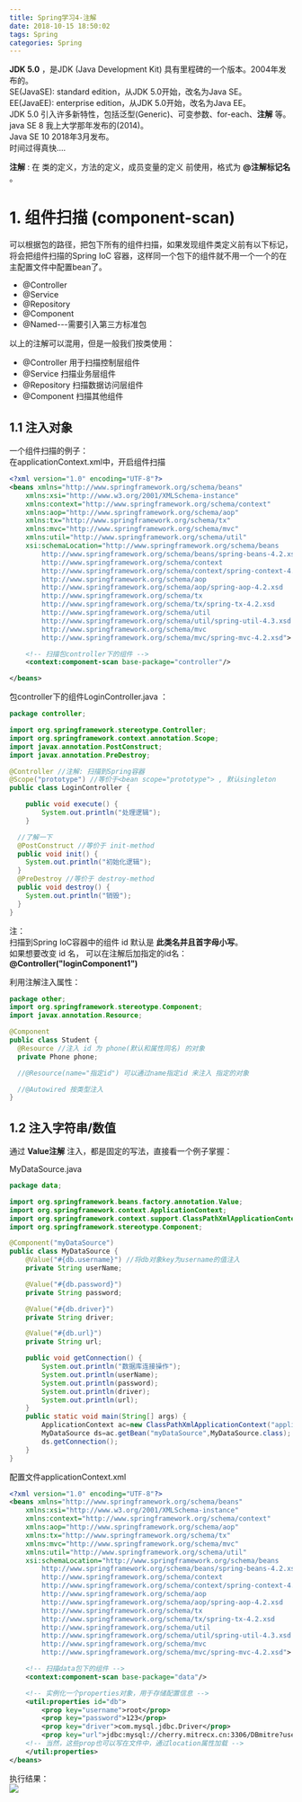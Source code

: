 ```yaml
---
title: Spring学习4-注解
date: 2018-10-15 18:50:02
tags: Spring
categories: Spring
---
```


**JDK 5.0** ，是JDK (Java Development Kit) 具有里程碑的一个版本。2004年发布的。  
SE(JavaSE): standard edition，从JDK 5.0开始，改名为Java SE。  
EE(JavaEE): enterprise edition，从JDK 5.0开始，改名为Java EE。  
JDK 5.0 引入许多新特性，包括泛型(Generic)、可变参数、for-each、**注解** 等。  
java SE 8 我上大学那年发布的(2014)。  
Java SE 10 2018年3月发布。  
时间过得真快....

**注解** : 在 类的定义，方法的定义，成员变量的定义 前使用，格式为 **@注解标记名** 。   

# 1. 组件扫描 (component-scan)  
可以根据包的路径，把包下所有的组件扫描，如果发现组件类定义前有以下标记，将会把组件扫描的Spring IoC 容器，这样同一个包下的组件就不用一个一个的在主配置文件中配置bean了。     
* @Controller  
* @Service  
* @Repository  
* @Component
* @Named---需要引入第三方标准包  

以上的注解可以混用，但是一般我们按类使用：     
* @Controller 用于扫描控制层组件  
* @Service 扫描业务层组件  
* @Repository 扫描数据访问层组件  
* @Component 扫描其他组件  

## 1.1 注入对象
一个组件扫描的例子：  
在applicationContext.xml中，开启组件扫描  
```xml
<?xml version="1.0" encoding="UTF-8"?>
<beans xmlns="http://www.springframework.org/schema/beans"
	xmlns:xsi="http://www.w3.org/2001/XMLSchema-instance"
	xmlns:context="http://www.springframework.org/schema/context"
	xmlns:aop="http://www.springframework.org/schema/aop"
	xmlns:tx="http://www.springframework.org/schema/tx"
	xmlns:mvc="http://www.springframework.org/schema/mvc"
	xmlns:util="http://www.springframework.org/schema/util"
	xsi:schemaLocation="http://www.springframework.org/schema/beans
		http://www.springframework.org/schema/beans/spring-beans-4.2.xsd
		http://www.springframework.org/schema/context
		http://www.springframework.org/schema/context/spring-context-4.2.xsd
		http://www.springframework.org/schema/aop
		http://www.springframework.org/schema/aop/spring-aop-4.2.xsd
		http://www.springframework.org/schema/tx
		http://www.springframework.org/schema/tx/spring-tx-4.2.xsd
		http://www.springframework.org/schema/util
		http://www.springframework.org/schema/util/spring-util-4.3.xsd
		http://www.springframework.org/schema/mvc
		http://www.springframework.org/schema/mvc/spring-mvc-4.2.xsd">

	<!-- 扫描包controller下的组件 -->
	<context:component-scan base-package="controller"/>

</beans>
```
包controller下的组件LoginController.java ：  
```java
package controller;

import org.springframework.stereotype.Controller;
import org.springframework.context.annotation.Scope;
import javax.annotation.PostConstruct;
import javax.annotation.PreDestroy;

@Controller //注解: 扫描到Spring容器
@Scope("prototype") //等价于<bean scope="prototype"> , 默认singleton
public class LoginController {

	public void execute() {
		System.out.println("处理逻辑");
	}

  //了解一下
  @PostConstruct //等价于 init-method
  public void init() {
    System.out.println("初始化逻辑");
  }
  @PreDestroy //等价于 destroy-method
  public void destroy() {
    System.out.println("销毁");
  }
}
```
注：  
扫描到Spring IoC容器中的组件 id 默认是 **此类名并且首字母小写**。  
如果想要改变 id 名， 可以在注解后加指定的id名：  
**@Controller("loginComponent1")**    


利用注解注入属性：  
```java
package other;
import org.springframework.stereotype.Component;
import javax.annotation.Resource;

@Component
public class Student {
  @Resource //注入 id 为 phone(默认和属性同名) 的对象
  private Phone phone;

  //@Resource(name="指定id") 可以通过name指定id 来注入 指定的对象

  //@Autowired 按类型注入
}
```

## 1.2 注入字符串/数值
通过 **Value注解** 注入，都是固定的写法，直接看一个例子掌握：  

MyDataSource.java  
```java
package data;

import org.springframework.beans.factory.annotation.Value;
import org.springframework.context.ApplicationContext;
import org.springframework.context.support.ClassPathXmlApplicationContext;
import org.springframework.stereotype.Component;

@Component("myDataSource")
public class MyDataSource {
	@Value("#{db.username}") //将db对象key为username的值注入
	private String userName;

	@Value("#{db.password}")
	private String password;

	@Value("#{db.driver}")
	private String driver;

	@Value("#{db.url}")
	private String url;

	public void getConnection() {
		System.out.println("数据库连接操作");
		System.out.println(userName);
		System.out.println(password);
		System.out.println(driver);
		System.out.println(url);
	}
	public static void main(String[] args) {
		ApplicationContext ac=new ClassPathXmlApplicationContext("applicationContext.xml");
		MyDataSource ds=ac.getBean("myDataSource",MyDataSource.class);
		ds.getConnection();
	}
}
```
配置文件applicationContext.xml  
```xml
<?xml version="1.0" encoding="UTF-8"?>
<beans xmlns="http://www.springframework.org/schema/beans"
	xmlns:xsi="http://www.w3.org/2001/XMLSchema-instance"
	xmlns:context="http://www.springframework.org/schema/context"
	xmlns:aop="http://www.springframework.org/schema/aop"
	xmlns:tx="http://www.springframework.org/schema/tx"
	xmlns:mvc="http://www.springframework.org/schema/mvc"
	xmlns:util="http://www.springframework.org/schema/util"
	xsi:schemaLocation="http://www.springframework.org/schema/beans
		http://www.springframework.org/schema/beans/spring-beans-4.2.xsd
		http://www.springframework.org/schema/context
		http://www.springframework.org/schema/context/spring-context-4.2.xsd
		http://www.springframework.org/schema/aop
		http://www.springframework.org/schema/aop/spring-aop-4.2.xsd
		http://www.springframework.org/schema/tx
		http://www.springframework.org/schema/tx/spring-tx-4.2.xsd
		http://www.springframework.org/schema/util
		http://www.springframework.org/schema/util/spring-util-4.3.xsd
		http://www.springframework.org/schema/mvc
		http://www.springframework.org/schema/mvc/spring-mvc-4.2.xsd">

	<!-- 扫描data包下的组件 -->
	<context:component-scan base-package="data"/>

	<!-- 实例化一个properties对象，用于存储配置信息 -->
	<util:properties id="db">
		<prop key="username">root</prop>
		<prop key="password">123</prop>
		<prop key="driver">com.mysql.jdbc.Driver</prop>
		<prop key="url">jdbc:mysql://cherry.mitrecx.cn:3306/DBmitre?useUnicode=true&amp;characterEncoding=utf8</prop>
    <!-- 当然，这些prop也可以写在文件中，通过location属性加载 -->
	</util:properties>
</beans>
```

执行结果：  
![](https://mitre.oss-cn-hangzhou.aliyuncs.com/blog-2018-09/2018-10-15_231228.png)

